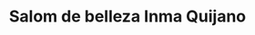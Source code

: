 ---
title: "Salom de belleza Inma Quijano"
url: /sevilla/salom-de-belleza-inma-quijano/
shop: Kosmetik
---
